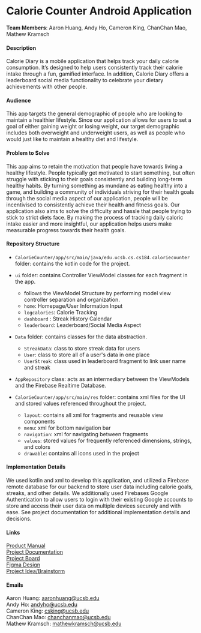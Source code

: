 # Calorie Counter Android Application

**Team Members**: Aaron Huang, Andy Ho, Cameron King, ChanChan Mao, Mathew Kramsch 

#### Description
Calorie Diary is a mobile application that helps track your daily calorie consumption. It’s designed to help users consistently track their calorie intake through a fun, gamified interface. In addition, Calorie Diary offers a leaderboard social media functionality to celebrate your dietary achievements with other people.

#### Audience
This app targets the general demographic of people who are looking to maintain a healthier lifestyle. Since our application allows for users to set a goal of either gaining weight or losing weight, our target demographic includes both overweight and underweight users, as well as people who would just like to maintain a healthy diet and lifestyle.

#### Problem to Solve
This app aims to retain the motivation that people have towards living a healthy lifestyle. People typically get motivated to start something, but often struggle with sticking to their goals consistently and building long-term healthy habits. By turning something as mundane as eating healthy into a game, and building a community of individuals striving for their health goals through the social media aspect of our application, people will be incentivised to consistently achieve their health and fitness goals. Our application also aims to solve the difficulty and hassle that people trying to stick to strict diets face. By making the process of tracking daily caloric intake easier and more insightful, our application helps users make measurable progress towards their health goals.

#### Repository Structure
- `CalorieCounter/app/src/main/java/edu.ucsb.cs.cs184.caloriecounter` folder: contains the kotlin code for the project.

- `ui` folder: contains Controller ViewModel classes for each fragment in the app. 
	- follows the ViewModel Structure by performing model view controller separation and organization.
	- `home`: Homepage/User Information Input 
	- `logcalories`: Calorie Tracking
	- `dashboard` : Streak History Calendar
	- `leaderboard`: Leaderboard/Social Media Aspect
	
- `Data` folder: contains classes for the data abstraction. 
	- `StreakData`: class to store streak data for users
	- `User`: class to store all of a user's data in one place
	- `UserStreak`: class used in leaderboard fragment to link user name and streak

- `AppRepository` class: acts as an intermediary between the ViewModels and the Firebase Realtime Database.

- `CalorieCounter/app/src/main/res` folder: contains xml files for the UI and stored values referenced throughout the project. 
	- `layout`: contains all xml for fragments and reusable view components
	- `menu`: xml for bottom navigation bar
	- `navigation`: xml for navigating between fragments
	- `values`: stored values for frequently referenced dimensions, strings, and colors
	- `drawable`: contains all icons used in the project


#### Implementation Details
We used kotlin and xml to develop this application, and utilized a Firebase remote database for our backend to store user data including calorie goals, streaks, and other details. We additionally used Firebases Google Authentication to allow users to login with their existing Google accounts to store and access their user data on multiple devices securely and with ease. See project documentation for additional implementation details and decisions. 

#### Links
[Product Manual](https://github.com/cs184-project-group-05/calorie_counter/blob/main/User%20Manual.pdf) \
[Project Documentation](https://docs.google.com/document/d/1C3jKW0eY5vk2FBU2KxfJt62THZBQ9Zhku9-dq8PkYh4/edit) \
[Project Board](https://github.com/cs184-project-group-05/calorie_counter/projects/2) \
[Figma Design](https://www.figma.com/file/lXWhOFhHbkRhhZmBhvAHbZ/MVP-Design?node-id=0%3A1) \
[Project Idea/Brainstorm](https://docs.google.com/document/d/16ygNktoWMI5ws5bw9VOr405scNEsafuZl3CZEMSH3sw/edit)

#### Emails
Aaron Huang: aaronhuang@ucsb.edu \
Andy Ho: andyho@ucsb.edu \
Cameron King: csking@ucsb.edu \
ChanChan Mao: chanchanmao@ucsb.edu \
Mathew Kramsch: mathewkramsch@ucsb.edu

